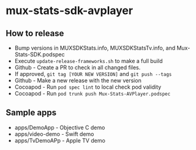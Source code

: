 # mux-stats-sdk-avplayer

## How to release
* Bump versions in MUXSDKStats.info, MUXSDKStatsTv.info, and Mux-Stats-SDK.podspec
* Execute `update-release-frameworks.sh` to make a full build
* Github - Create a PR to check in all changed files.
* If approved, `git tag [YOUR NEW VERSION]` and `git push --tags`
* Github - Make a new release with the new version
* Cocoapod - Run `pod spec lint` to local check pod validity
* Cocoapod - Run `pod trunk push Mux-Stats-AVPlayer.podspec`


## Sample apps
* apps/DemoApp - Objective C demo
* apps/video-demo - Swift demo
* apps/TvDemoAPp - Apple TV demo
